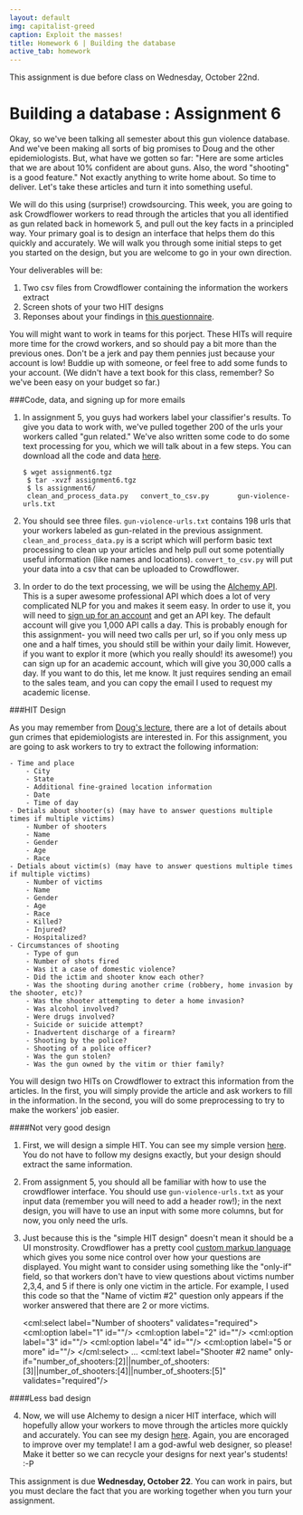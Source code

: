 ```yaml
---
layout: default
img: capitalist-greed
caption: Exploit the masses!
title: Homework 6 | Building the database 
active_tab: homework
---
```



<div class="alert alert-info">
  This assignment is due before class on Wednesday, October 22nd.</div>


Building a database<span class="text-muted"> : Assignment 6</span> 
=============================================================

Okay, so we've been talking all semester about this gun violence database. And we've been making all sorts of big promises to Doug and the other epidemiologists. But, what have we gotten so far: "Here are some articles that we are about 10% confident are about guns. Also, the word "shooting" is a good feature." Not exactly anything to write home about. So time to deliver. Let's take these articles and turn it into something useful. 

We will do this using (surprise!) crowdsourcing. This week, you are going to ask Crowdflower workers to read through the articles that you all identified as gun related back in homework 5, and pull out the key facts in a principled way. Your primary goal is to design an interface that helps them do this quickly and accurately. We will walk you through some initial steps to get you started on the design, but you are welcome to go in your own direction.  

Your deliverables will be:
1. Two csv files from Crowdflower containing the information the workers extract
2. Screen shots of your two HIT designs
3. Reponses about your findings in [this questionnaire]().

You will might want to work in teams for this porject. These HITs will require more time for the crowd workers, and so should pay a bit more than the previous ones. Don't be a jerk and pay them pennies just because your account is low! Buddie up with someone, or feel free to add some funds to your account. (We didn't have a text book for this class, remember? So we've been easy on your budget so far.)

###Code, data, and signing up for more emails

1. In assignment 5, you guys had workers label your classifier's results. To give you data to work with, we've pulled together 200 of the urls your workers called "gun related." We've also written some code to do some text processing for you, which we will talk about in a few steps. You can download all the code and data [here](). 

	<pre><code>$ wget assignment6.tgz
	$ tar -xvzf assignment6.tgz
	$ ls assignment6/
	clean_and_process_data.py	convert_to_csv.py		gun-violence-urls.txt</code></pre>

2. You should see three files. `gun-violence-urls.txt` contains 198 urls that your workers labeled as gun-related in the previous assignment. `clean_and_process_data.py` is a script which will perform basic text processing to clean up your articles and help pull out some potentially useful information (like names and locations). <code>convert_to_csv.py</code> will put your data into a csv that can be uploaded to Crowdflower. 

3. In order to do the text processing, we will be using the [Alchemy API](http://www.alchemyapi.com/api/calling-the-api/). This is a super awesome professional API which does a lot of very complicated NLP for you and makes it seem easy. In order to use it, you will need to [sign up for an account](http://www.alchemyapi.com/api/register.html) and get an API key. The default account will give you 1,000 API calls a day. This is probably enough for this assignment- you will need two calls per url, so if you only mess up one and a half times, you should still be within your daily limit. However, if you want to explor it more (which you really should! its awesome!) you can sign up for an academic account, which will give you 30,000 calls a day. If you want to do this, let me know. It just requires sending an email to the sales team, and you can copy the email I used to request my academic license.

###HIT Design

As you may remember from [Doug's lecture](), there are a lot of details about gun crimes that epidemiologists are interested in. For this assignment, you are going to ask workers to try to extract the following information: 

	- Time and place
		- City
		- State
		- Additional fine-grained location information 
		- Date
		- Time of day
	- Detials about shooter(s) (may have to answer questions multiple times if multiple victims)
		- Number of shooters
		- Name
		- Gender
		- Age
		- Race
	- Detials about victim(s) (may have to answer questions multiple times if multiple victims)
		- Number of victims
		- Name
		- Gender
		- Age
		- Race
		- Killed? 
		- Injured?
		- Hospitalized? 
	- Circumstances of shooting
		- Type of gun
		- Number of shots fired
		- Was it a case of domestic violence?
		- Did the ictim and shooter know each other?
		- Was the shooting during another crime (robbery, home invasion by the shooter, etc)?
		- Was the shooter attempting to deter a home invasion?
		- Was alcohol involved?
		- Were drugs involved?
		- Suicide or suicide attempt?
		- Inadvertent discharge of a firearm? 
		- Shooting by the police?
		- Shooting of a police officer?
		- Was the gun stolen?
		- Was the gun owned by the vitim or thier family?

You will design two HITs on Crowdflower to extract this information from the articles. In the first, you will simply provide the article and ask workers to fill in the information. In the second, you will do some preprocessing to try to make the workers' job easier. 

####Not very good design

1. First, we will design a simple HIT. You can see my simple version [here](https://tasks.crowdflower.com/assignments/10fc01e8-201e-41d5-b315-b55cf136e6ed). You do not have to follow my designs exactly, but your design should extract the same information.

2. From assignment 5, you should all be familiar with how to use the crowdflower interface. You should use <code>gun-violence-urls.txt</code> as your input data (remember you will need to add a header row!); in the next design, you will have to use an input with some more columns, but for now, you only need the urls.

3. Just because this is the "simple HIT design" doesn't mean it should be a UI monstrosity. Crowdflower has a pretty cool [custom markup language]() which gives you some nice control over how your questions are displayed. You might want to consider using something like the "only-if" field, so that workers don't have to view questions about victims number 2,3,4, and 5 if there is only one victim in the article. For example, I used this code so that the "Name of victim #2" question only appears if the worker answered that there are 2 or more victims. 
	
    &lt;cml:select label="Number of shooters" validates="required"&gt;
    &lt;cml:option label="1" id=""/&gt;
    &lt;cml:option label="2" id=""/&gt;
    &lt;cml:option label="3" id=""/&gt;
    &lt;cml:option label="4" id=""/&gt;
    &lt;cml:option label="5 or more" id=""/&gt;
    &lt;/cml:select&gt;
    ...
    &lt;cml:text label="Shooter #2 name" only-if="number_of_shooters:[2]||number_of_shooters:[3]||number_of_shooters:[4]||number_of_shooters:[5]" validates="required"/&gt;

####Less bad design

4. Now, we will use Alchemy to design a nicer HIT interface, which will hopefully allow your workers to move through the articles more quickly and accurately. You can see my design [here](https://tasks.crowdflower.com/assignments/7062734c-e446-41c6-b491-90ba89165fb2). Again, you are encoraged to improve over my template! I am a god-awful web designer, so please! Make it better so we can recycle your designs for next year's students! :-P 


This assignment is due <b>Wednesday, October 22</b>. You can work in pairs, but you must declare the fact that you are working together when you turn your assignment.  
